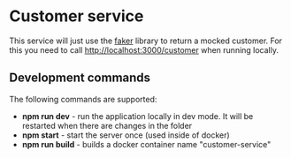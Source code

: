 # Customer service
This service will just use the [faker](https://www.npmjs.com/package/faker.js) library to return a mocked customer.
For this you need to call [http://localhost:3000/customer](http://localhost:3000/customer) when running locally.

## Development commands

The following commands are supported:
- **npm run dev** - run the application locally in dev mode. It will be restarted when there are changes in the folder
- **npm start** - start the server once (used inside of docker)
- **npm run build** - builds a docker container name "customer-service"
